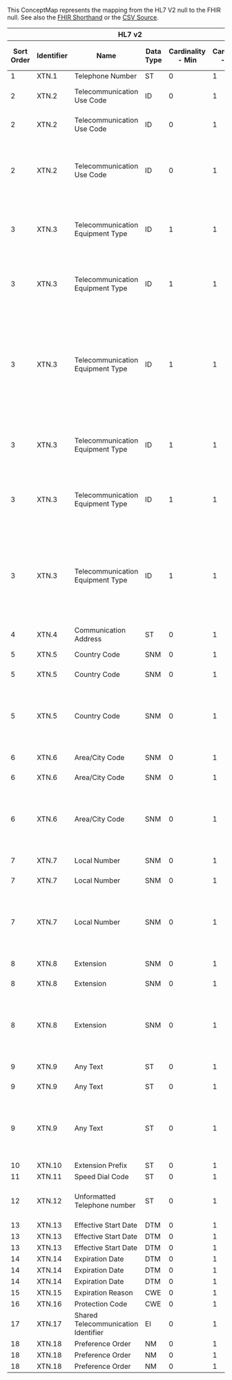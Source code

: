 
This ConceptMap represents the mapping from the HL7 V2 null to the FHIR null. See also the <a href='https://github.com/HL7/v2-to-fhir/blob/master/tank/Datatype XTN to ContactPoint[1].fsh'>FHIR Shorthand</a> or the <a href='https://github.com/HL7/v2-to-fhir/blob/master/mappings/datatypes/HL7 Data Type - FHIR R4_ XTN - Sheet1.csv'>CSV Source</a>.
<table class='grid'><thead>
<tr><th colspan='6'>HL7 v2</th><th colspan='3'>Condition (IF True, args)</th><th colspan='7'>HL7 FHIR</th><th>&#xA0;</th><th>Comments</th></tr>
<tr><th title='Rows are listed in sequence of how they appear in the v2 standard. The first column, Sort Order, provides a sort order that can re-create the original v2 standard sequence in case one opts to re-sort/filter the rows.'>Sort Order</th><th title='Contains the formal Data Type Name and Component Sequence according to the base standard using "." as the delimiter.'>Identifier</th><th title='The formal name of the field in the most current published version.'>Name</th><th title='The data type of the field in the most current published version if not deprecated, otherwise the data type at the time it was deprecated and removed.'>Data Type</th><th title='The V2 min cardinality expressed numerically.'>Cardinality - Min</th><th title='The V2 max cardinality expressed numerically.' style='border-right: 2px'>Cardinality - Max</th><th title='Condition in an easy to read syntax (Computable ANTLR)'>Computable ANTLR</th><th title='Condition in FHIRPath Notation'>Computable FHIRPath</th><th title='Condition expressed in narrative form' style='border-right: 2px'>Narrative</th><th title='An existing FHIR attribute in the target FHIR version.'>FHIR Attribute</th><th title='The FHIR attribute’s data type in the target FHIR version.'>Data Type</th><th title='The FHIR min cardinality expressed numerically.'>Cardinality - Min</th><th title='The FHIR max cardinality expressed numerically.' style='border-right: 2px'>Cardinality - Max</th><th title='The URL to the Data Type Map that is to be used for the attribute in this segment.'>Data Type Mapping</th></tr></thead>
<tbody>
<tr><td>1</td><td>XTN.1</td><td>Telephone Number</td><td>ST</td><td>0</td><td style='border-right: 2px'>1</td><td></td><td></td><td style='border-right: 2px'></td><td>ContactPoint[1].value</td><td></td><td>string</td><td>0</td><td>1</td><td></td><td></td><td></td><td></td></tr>
<tr><td>2</td><td>XTN.2</td><td>Telecommunication Use Code</td><td>ID</td><td>0</td><td style='border-right: 2px'>1</td><td>IF XTN.1 VALUED</td><td></td><td style='border-right: 2px'></td><td>ContactPoint[1].use</td><td></td><td>code</td><td>0</td><td>1</td><td></td><td>Telecom Use Code</td><td></td><td></td></tr>
<tr><td>2</td><td>XTN.2</td><td>Telecommunication Use Code</td><td>ID</td><td>0</td><td style='border-right: 2px'>1</td><td>IF XTN.4 VALUED</td><td></td><td style='border-right: 2px'></td><td>ContactPoint[2].use</td><td></td><td>code</td><td>0</td><td>1</td><td></td><td>Telecom Use Code</td><td></td><td></td></tr>
<tr><td>2</td><td>XTN.2</td><td>Telecommunication Use Code</td><td>ID</td><td>0</td><td style='border-right: 2px'>1</td><td>IF XTN.12 NOT EQUALS XTN.1 VALUED AND XTN.1 VALUED</td><td></td><td style='border-right: 2px'></td><td>ContactPoint[3].use</td><td></td><td>code</td><td>0</td><td>1</td><td></td><td>Telecom Use Code</td><td></td><td></td></tr>
<tr><td>3</td><td>XTN.3</td><td>Telecommunication Equipment Type</td><td>ID</td><td>1</td><td style='border-right: 2px'>1</td><td>IF XTN.3 NOT EQUALS "CP" AND XTN.1 VALUED</td><td></td><td style='border-right: 2px'></td><td>ContactPoint[1].use</td><td></td><td>code</td><td>0</td><td>1</td><td></td><td>Telecom Equip Type</td><td></td><td></td></tr>
<tr><td>3</td><td>XTN.3</td><td>Telecommunication Equipment Type</td><td>ID</td><td>1</td><td style='border-right: 2px'>1</td><td>IF XTN.3 NOT EQUALS "CP" AND XTN.4 VALUED</td><td></td><td style='border-right: 2px'></td><td>ContactPoint[2].use</td><td></td><td>code</td><td>0</td><td>1</td><td></td><td>Telecom Equip Type</td><td></td><td></td></tr>
<tr><td>3</td><td>XTN.3</td><td>Telecommunication Equipment Type</td><td>ID</td><td>1</td><td style='border-right: 2px'>1</td><td>IF XTN.3 NOT EQUALS "CP" AND ANDT XTN.1 VALUED AND XTN.12 NOT EQUALTS XTN.1</td><td></td><td style='border-right: 2px'></td><td>ContactPoint[3].use</td><td></td><td>code</td><td>0</td><td>1</td><td></td><td>Telecom Equip Type</td><td></td><td></td></tr>
<tr><td>3</td><td>XTN.3</td><td>Telecommunication Equipment Type</td><td>ID</td><td>1</td><td style='border-right: 2px'>1</td><td>IF XTN.3 NOT EQUALS "CP" AND XTN.1 VALUED</td><td></td><td style='border-right: 2px'></td><td>ContactPoint[1].system</td><td></td><td>code</td><td>0</td><td>1</td><td></td><td>Telecom Equip Type</td><td></td><td></td></tr>
<tr><td>3</td><td>XTN.3</td><td>Telecommunication Equipment Type</td><td>ID</td><td>1</td><td style='border-right: 2px'>1</td><td>IF XTN.3 NOT EQUALS "CP" AND XTN.4 VALUED</td><td></td><td style='border-right: 2px'></td><td>ContactPoint[2].system</td><td></td><td>code</td><td>0</td><td>1</td><td></td><td>Telecom Equip Type</td><td></td><td></td></tr>
<tr><td>3</td><td>XTN.3</td><td>Telecommunication Equipment Type</td><td>ID</td><td>1</td><td style='border-right: 2px'>1</td><td>IF XTN.3 NOT EQUALS "CP" AND XTN.1 VALUED AND XTN.12 NOT EQUALS XTN.1</td><td></td><td style='border-right: 2px'></td><td>ContactPoint[3].system</td><td></td><td>code</td><td>0</td><td>1</td><td></td><td>Telecom Equip Type</td><td></td><td></td></tr>
<tr><td>4</td><td>XTN.4</td><td>Communication Address</td><td>ST</td><td>0</td><td style='border-right: 2px'>1</td><td></td><td></td><td style='border-right: 2px'></td><td>ContactPoint[2].value</td><td></td><td>string</td><td>0</td><td>1</td><td></td><td></td><td></td><td></td></tr>
<tr><td>5</td><td>XTN.5</td><td>Country Code</td><td>SNM</td><td>0</td><td style='border-right: 2px'>1</td><td>IF XTN.1 VALUED</td><td></td><td style='border-right: 2px'></td><td>ContactPoint[1].extension-contactpoint-country</td><td></td><td>string</td><td>0</td><td>1</td><td></td><td></td><td></td><td></td></tr>
<tr><td>5</td><td>XTN.5</td><td>Country Code</td><td>SNM</td><td>0</td><td style='border-right: 2px'>1</td><td>IF XTN.4 VALUED</td><td></td><td style='border-right: 2px'></td><td>ContactPoint[2].extension-contactpoint-country</td><td></td><td>string</td><td>0</td><td>1</td><td></td><td></td><td></td><td></td></tr>
<tr><td>5</td><td>XTN.5</td><td>Country Code</td><td>SNM</td><td>0</td><td style='border-right: 2px'>1</td><td>IF XTN.12 NOT EQUALS XTN.1 VALUED AND XTN.1 VALUED</td><td></td><td style='border-right: 2px'></td><td>ContactPoint[3].extension-contactpoint-country</td><td></td><td>string</td><td>0</td><td>1</td><td></td><td></td><td></td><td></td></tr>
<tr><td>6</td><td>XTN.6</td><td>Area/City Code</td><td>SNM</td><td>0</td><td style='border-right: 2px'>1</td><td>IF XTN.1 VALUED</td><td></td><td style='border-right: 2px'></td><td>ContactPoint[1].extension-contactpoint-area</td><td></td><td>string</td><td>0</td><td>1</td><td></td><td></td><td></td><td></td></tr>
<tr><td>6</td><td>XTN.6</td><td>Area/City Code</td><td>SNM</td><td>0</td><td style='border-right: 2px'>1</td><td>IF XTN.4 VALUED</td><td></td><td style='border-right: 2px'></td><td>ContactPoint[2].extension-contactpoint-area</td><td></td><td>string</td><td>0</td><td>1</td><td></td><td></td><td></td><td></td></tr>
<tr><td>6</td><td>XTN.6</td><td>Area/City Code</td><td>SNM</td><td>0</td><td style='border-right: 2px'>1</td><td>IF XTN.12 NOT EQUALS XTN.1 VALUED AND XTN.1 VALUED</td><td></td><td style='border-right: 2px'></td><td>ContactPoint[3].extension-contactpoint-area</td><td></td><td>string</td><td>0</td><td>1</td><td></td><td></td><td></td><td></td></tr>
<tr><td>7</td><td>XTN.7</td><td>Local Number</td><td>SNM</td><td>0</td><td style='border-right: 2px'>1</td><td>IF XTN.1 VALUED</td><td></td><td style='border-right: 2px'></td><td>ContactPoint[1].extension-contactpoint-local</td><td></td><td>string</td><td>0</td><td>1</td><td></td><td></td><td></td><td></td></tr>
<tr><td>7</td><td>XTN.7</td><td>Local Number</td><td>SNM</td><td>0</td><td style='border-right: 2px'>1</td><td>IF XTN.4 VALUED</td><td></td><td style='border-right: 2px'></td><td>ContactPoint[2].extension-contactpoint-local</td><td></td><td>string</td><td>0</td><td>1</td><td></td><td></td><td></td><td></td></tr>
<tr><td>7</td><td>XTN.7</td><td>Local Number</td><td>SNM</td><td>0</td><td style='border-right: 2px'>1</td><td>IF XTN.12 NOT EQUALS XTN.1 VALUED AND XTN.1 VALUED</td><td></td><td style='border-right: 2px'></td><td>ContactPoint[3].extension-contactpoint-local</td><td></td><td>string</td><td>0</td><td>1</td><td></td><td></td><td></td><td></td></tr>
<tr><td>8</td><td>XTN.8</td><td>Extension</td><td>SNM</td><td>0</td><td style='border-right: 2px'>1</td><td>IF XTN.1 VALUED</td><td></td><td style='border-right: 2px'></td><td>ContactPoint[1].extension-contactpoint-extension</td><td></td><td>string</td><td>0</td><td>1</td><td></td><td></td><td></td><td></td></tr>
<tr><td>8</td><td>XTN.8</td><td>Extension</td><td>SNM</td><td>0</td><td style='border-right: 2px'>1</td><td>IF XTN.4 VALUED</td><td></td><td style='border-right: 2px'></td><td>ContactPoint[2].extension-contactpoint-extension</td><td></td><td>string</td><td>0</td><td>1</td><td></td><td></td><td></td><td></td></tr>
<tr><td>8</td><td>XTN.8</td><td>Extension</td><td>SNM</td><td>0</td><td style='border-right: 2px'>1</td><td>IF XTN.12 NOT EQUALS XTN.1 VALUED AND XTN.1 VALUED</td><td></td><td style='border-right: 2px'></td><td>ContactPoint[3].extension-contactpoint-extension</td><td></td><td>string</td><td>0..1</td><td></td><td></td><td></td><td></td><td></td></tr>
<tr><td>9</td><td>XTN.9</td><td>Any Text</td><td>ST</td><td>0</td><td style='border-right: 2px'>1</td><td>IF XTN.1 VALUED</td><td></td><td style='border-right: 2px'></td><td></td><td>ContactPoint[1].#ext.text#</td><td>string</td><td>0..1</td><td></td><td></td><td></td><td></td><td></td></tr>
<tr><td>9</td><td>XTN.9</td><td>Any Text</td><td>ST</td><td>0</td><td style='border-right: 2px'>1</td><td>IF XTN.4 VALUED</td><td></td><td style='border-right: 2px'></td><td></td><td>ContactPoint[2].#ext.text#</td><td>string</td><td>0..1</td><td></td><td></td><td></td><td></td><td></td></tr>
<tr><td>9</td><td>XTN.9</td><td>Any Text</td><td>ST</td><td>0</td><td style='border-right: 2px'>1</td><td>IF XTN.12 NOT EQUALS XTN.1 VALUED AND XTN.1 VALUED</td><td></td><td style='border-right: 2px'></td><td></td><td>ContactPoint[3].#ext.text#</td><td>string</td><td>0..1</td><td></td><td></td><td></td><td></td><td></td></tr>
<tr><td>10</td><td>XTN.10</td><td>Extension Prefix</td><td>ST</td><td>0</td><td style='border-right: 2px'>1</td><td></td><td></td><td style='border-right: 2px'></td><td></td><td></td><td></td><td></td><td></td><td></td><td></td><td></td><td></td></tr>
<tr><td>11</td><td>XTN.11</td><td>Speed Dial Code</td><td>ST</td><td>0</td><td style='border-right: 2px'>1</td><td></td><td></td><td style='border-right: 2px'></td><td></td><td></td><td></td><td></td><td></td><td></td><td></td><td></td><td></td></tr>
<tr><td>12</td><td>XTN.12</td><td>Unformatted Telephone number</td><td>ST</td><td>0</td><td style='border-right: 2px'>1</td><td>IF XTN.12 NOT EQUALS XTN.1</td><td></td><td style='border-right: 2px'></td><td>ContactPoint[3].value</td><td></td><td>string</td><td>0..1</td><td></td><td></td><td></td><td></td><td></td></tr>
<tr><td>13</td><td>XTN.13</td><td>Effective Start Date</td><td>DTM</td><td>0</td><td style='border-right: 2px'>1</td><td></td><td></td><td style='border-right: 2px'></td><td>ContactPoint[1].period.start</td><td></td><td>dateTime</td><td>0..1</td><td></td><td></td><td></td><td></td><td></td></tr>
<tr><td>13</td><td>XTN.13</td><td>Effective Start Date</td><td>DTM</td><td>0</td><td style='border-right: 2px'>1</td><td></td><td></td><td style='border-right: 2px'></td><td>ContactPoint[2].period.start</td><td></td><td>dateTime</td><td>0..1</td><td></td><td></td><td></td><td></td><td></td></tr>
<tr><td>13</td><td>XTN.13</td><td>Effective Start Date</td><td>DTM</td><td>0</td><td style='border-right: 2px'>1</td><td></td><td></td><td style='border-right: 2px'></td><td>ContactPoint[3].period.start</td><td></td><td>dateTime</td><td>0..1</td><td></td><td></td><td></td><td></td><td></td></tr>
<tr><td>14</td><td>XTN.14</td><td>Expiration Date</td><td>DTM</td><td>0</td><td style='border-right: 2px'>1</td><td></td><td></td><td style='border-right: 2px'></td><td>ContactPoint[1].period.end</td><td></td><td>dateTime</td><td>0..1</td><td></td><td></td><td></td><td></td><td></td></tr>
<tr><td>14</td><td>XTN.14</td><td>Expiration Date</td><td>DTM</td><td>0</td><td style='border-right: 2px'>1</td><td></td><td></td><td style='border-right: 2px'></td><td>ContactPoint[2].period.end</td><td></td><td>dateTime</td><td>0..1</td><td></td><td></td><td></td><td></td><td></td></tr>
<tr><td>14</td><td>XTN.14</td><td>Expiration Date</td><td>DTM</td><td>0</td><td style='border-right: 2px'>1</td><td></td><td></td><td style='border-right: 2px'></td><td>ContactPoint[3].period.end</td><td></td><td>dateTime</td><td>0..1</td><td></td><td></td><td></td><td></td><td></td></tr>
<tr><td>15</td><td>XTN.15</td><td>Expiration Reason</td><td>CWE</td><td>0</td><td style='border-right: 2px'>1</td><td></td><td></td><td style='border-right: 2px'></td><td></td><td></td><td></td><td></td><td></td><td></td><td></td><td></td><td></td></tr>
<tr><td>16</td><td>XTN.16</td><td>Protection Code</td><td>CWE</td><td>0</td><td style='border-right: 2px'>1</td><td></td><td></td><td style='border-right: 2px'></td><td></td><td></td><td></td><td></td><td></td><td></td><td></td><td></td><td></td></tr>
<tr><td>17</td><td>XTN.17</td><td>Shared Telecommunication Identifier</td><td>EI</td><td>0</td><td style='border-right: 2px'>1</td><td></td><td></td><td style='border-right: 2px'></td><td></td><td></td><td></td><td></td><td></td><td></td><td></td><td></td><td></td></tr>
<tr><td>18</td><td>XTN.18</td><td>Preference Order</td><td>NM</td><td>0</td><td style='border-right: 2px'>1</td><td></td><td></td><td style='border-right: 2px'></td><td>ContactPoint[1].rank</td><td></td><td>positiveInt</td><td>0..1</td><td></td><td></td><td></td><td></td><td></td></tr>
<tr><td>18</td><td>XTN.18</td><td>Preference Order</td><td>NM</td><td>0</td><td style='border-right: 2px'>1</td><td></td><td></td><td style='border-right: 2px'></td><td>ContactPoint[2].rank</td><td></td><td>positiveInt</td><td>0..1</td><td></td><td></td><td></td><td></td><td></td></tr>
<tr><td>18</td><td>XTN.18</td><td>Preference Order</td><td>NM</td><td>0</td><td style='border-right: 2px'>1</td><td></td><td></td><td style='border-right: 2px'></td><td>ContactPoint[3].rank</td><td></td><td>positiveInt</td><td>0..1</td><td></td><td></td><td></td><td></td><td></td></tr>
</tbody></table>

